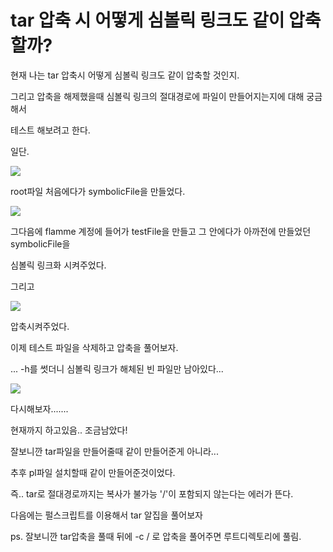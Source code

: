 # tar 압축 시 어떻게 심볼릭 링크도 같이 압축할까?

현재 나는 tar 압축시 어떻게 심볼릭 링크도 같이 압축할 것인지.

그리고 압축을 해제했을때 심볼릭 링크의 절대경로에 파일이 만들어지는지에 대해 궁금해서 

테스트 해보려고 한다.

일단.

![](https://k.kakaocdn.net/dn/dsde40/btqCtYE4ARQ/que7o5Nw19gYG1zG9No5NK/img.png)

root파일 처음에다가 symbolicFile을 만들었다.

![](https://k.kakaocdn.net/dn/bTB95B/btqCwWNeWPp/xciDQZTku20JTk3Sv9NE4k/img.png)

그다음에 flamme 계정에 들어가 testFile을 만들고 그 안에다가 아까전에 만들었던 symbolicFile을 

심볼릭 링크화 시켜주었다.

그리고 

![](https://k.kakaocdn.net/dn/B8RRX/btqCoQuT8hW/YAtIsyW9vf09KKDmIpx9E0/img.png)

압축시켜주었다.

이제 테스트 파일을 삭제하고 압축을 풀어보자.

... -h를 썻더니 심볼릭 링크가 해체된 빈 파일만 남아있다...

![](https://k.kakaocdn.net/dn/BveMZ/btqCqNEqjQ0/amrxowMTLNGw7vXcVEPLjK/img.png)

다시해보자.......

현재까지 하고있음.. 조금남았다!

잘보니깐 tar파일을 만들어줄때 같이 만들어준게 아니라... 

추후 pl파일 설치할때 같이 만들어준것이었다.

즉.. tar로 절대경로까지는 복사가 불가능 '/'이 포함되지 않는다는 에러가 뜬다.

다음에는 펄스크립트를 이용해서 tar 알집을 풀어보자

ps. 잘보니깐 tar압축을 풀때 뒤에 -c / 로 압축을 풀어주면 루트디렉토리에 풀림.  


